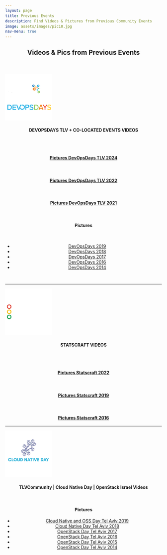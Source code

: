 ```yaml
---
layout: page
title: Previous Events
description: Find Videos & Pictures from Previous Community Events
image: assets/images/pic10.jpg
nav-menu: true
---
```


<!-- Main -->
 <div id="main" class="alt">
    
<!-- One -->
<section id="one">
        <div class="inner">
            <header class="major">
                <h1>Videos & Pics from Previous Events</h1>
            </header>
            <!-- DEVOPSDAYS Tel Aviv Ongoing -->
            <img src="/assets/images/devopsdays-SQ.png" width="150" alt="DevOpsDays">
            <div class="box">
                <div class="row" style="text-align: center;">
                    <h4><span class="icon fa-video-camera"></span> DEVOPSDAYS TLV + CO-LOCATED EVENTS VIDEOS</h4>
                    <br/>
                    <script src="https://static.elfsight.com/platform/platform.js" async></script>
                    <div class="elfsight-app-1501873f-a705-4e3b-95e4-b207e742f3c9" data-elfsight-app-lazy></div>
                </div>
                <br/>
                <div class="row" style="text-align: center;">
                    <h4><a href="https://photos.google.com/share/AF1QipOpUTN9sigVsGqRXhu9q0iFwhh_1tx5079duMT2nO8Gf68YdvpcwSs17Io37QNsTQ?key=OEttZkRtbjRiS29vNklmeHRuN08tVkk1cFc5dkhn" target="_blank">
                            <span class="icon fa-camera-retro"></span> Pictures DevOpsDays TLV 2024
                        </a></h4>&nbsp;<h4>
                        <a href="https://rtfmp.lease/devopsdaystlv-2022-photos" target="_blank">
                            <span class="icon fa-camera-retro"></span> Pictures DevOpsDays TLV 2022
                        </a>
                    </h4>&nbsp;<h4>
                        <a href="https://photos.app.goo.gl/EiUmrW4QwigR1oQ27" target="_blank">
                            <span class="icon fa-camera-retro"></span> Pictures DevOpsDays TLV 2021
                        </a>
                    </h4>
                </div>
<br/>
                <div class="row" style="text-align: center;">
                    <h4><span class="icon fa-camera-retro"></span> Pictures</h4>
                    <br/>
                    <ul class="icons">
                        <li><span class="icon fa-smile-o"></span> <a href="https://photos.google.com/u/1/share/AF1QipPUaxMui5bLi5I9NNJ_LXLSCtYqF0QCYD_Xwu2WXjRKLJCOdkNOI0eCu7ph0nwsXA?key=X2FXbzRXaXNIN3Nabk9IM21TY0ZYeDVpZ2NUZi1n" target="_blank">DevOpsDays 2019</a></li>
                        <li><span class="icon fa-star"></span> <a href="https://photos.google.com/u/1/share/AF1QipOi37lys5fOHziSrw7l-p5b4wa9m6UiTTgAhEioBBI-40NbSJVlN2gwloq8ekidww?key=ZktvaEZyTUkzVUt0MzFqX2RPY1JGaGMzT2duN2Zn" target="_blank">DevOpsDays 2018</a></li>
                        <li><span class="icon fa-fire"></span> <a href="https://photos.google.com/u/3/share/AF1QipPFd9YVSwBkMq06sk6QbU8tg0IwiwU8SB9hCau7eH2pNVYGd3vzfyMeK1U1UrovFw?key=N3ZDNXRYZ0ZhVmwyQWY4STVpRFBhaVB4enM5MzBn" target="_blank">DevOpsDays 2017</a></li>
                        <li><span class="icon fa-heart"></span> <a href="https://photos.google.com/u/3/share/AF1QipM5Zk63YXq57EmpWoPIAEbTZcuZOXAS0LB2eHCyRAfFCU72Z7-2QGNCK6dFYyxFkA?key=LXgxVHFaQy03YnJFdDkyT3pqX05Ya0I5VTM1aTNR" target="_blank">DevOpsDays 2016</a></li>
                        <li><span class="icon fa-cog"></span> <a href="https://photos.google.com/u/1/album/AF1QipNWLYZEFTHcNpBfJufCsyiVGUnjrt3SgNLSvnyJ" target="_blank">DevOpsDays 2014</a></li>
                    </ul>
                </div>
                <br/>
                <hr class="major"/>
            </div>
            <!-- Statscraft Tel Aviv -->
            <img src="/assets/images/statscraft-SQ.png" width="150" alt="Statscraft">
            <div class="box">
                <div class="row" style="text-align: center;">
                    <h4><span class="icon fa-video-camera"></span> STATSCRAFT VIDEOS</h4>
                    <br/>
                    <script src="https://static.elfsight.com/platform/platform.js" async></script>
                    <div class="elfsight-app-1c704def-3ec1-4e5e-b630-3ecfe362c7a0" data-elfsight-app-lazy></div>
                </div>
                <br/>
                <div class="row" style="text-align: center;">
                    <h4>
                        <a href="https://www.facebook.com/media/set/?set=a.7750540041682996&type=3" target="_blank">
                            <span class="icon fa-camera-retro"></span> Pictures Statscraft 2022
                        </a>
                    </h4>&nbsp;<h4>
                        <a href="https://www.facebook.com/media/set/?vanity=statscraft.il&set=a.2638884022848649" target="_blank">
                            <span class="icon fa-camera-retro"></span> Pictures Statscraft 2019
                        </a>
                    </h4>&nbsp;<h4>
                        <a href="https://www.facebook.com/media/set/?vanity=statscraft.il&set=a.884839651586437" target="_blank">
                            <span class="icon fa-camera-retro"></span> Pictures Statscraft 2016
                        </a>
                    </h4>
                </div>
                <hr class="major"/>
            </div>
            <!-- Cloud Native + TLVCommunity -->
            <img src="/assets/images/cloudnative-SQ.png" width="150" alt="Cloud Native">
            <div class="box">
                <div class="row" style="text-align: center;">
                    <h4><span class="icon fa-video-camera"></span> TLVCommunity | Cloud Native Day | OpenStack Israel Videos</h4>
                    <script src="https://static.elfsight.com/platform/platform.js" async></script>
                    <div class="elfsight-app-783a0426-6754-4211-8292-021bd98a6c7b" data-elfsight-app-lazy></div>
                </div>
<br/>                  
            <div class="row" style="text-align: center;"> 
                <h4 id="stream"><span class="icon fa-camera-retro"></span> Pictures</h4>
                <ul class="icons">
                    <li>
                        <span class="icon fa-smile-o"></span> 
                        <a href="https://photos.google.com/u/1/share/AF1QipOqO2xpMomL_qnzbnGRc8o86E9-fZe_qR9HtPLxAt8lPBanXkIkYEGyQfL1e-eeKA?key=UEU4UUNmdjdjcmhLVXE1bFVsWWJUcWhLV3k3anR3" target="_blank">
                            Cloud Native and OSS Day Tel Aviv 2019
                        </a>
                    </li>
                    <li>
                        <span class="icon fa-star"></span> 
                        <a href="https://photos.google.com/u/4/share/AF1QipMvguSJe_8ubACkriI8BYtpYCw-Bnov6oVEOxWe52Mjhvk6ZLfZMkNHxxcnCC_HOg?key=QkFPNlR4Q2xoVm1pcl84elpxMUpKRXBlZFBBUU5B" target="_blank">
                            Cloud Native Day Tel Aviv 2018
                        </a>
                    </li>
                    <li>
                        <span class="icon fa-fire"></span> 
                        <a href="https://photos.google.com/u/5/share/AF1QipNATFNzlPt3jgogv-V5053jpk6dVaRE66YkpWjKh72yT0liH7c9ZPbvBbGMe2cRjg?key=TFhvZTdOLU5Mdm9NMk1ZUkNyZlc2Y01YUlBIZVl3" target="_blank">
                            OpenStack Day Tel Aviv 2017
                        </a>
                    </li>
                    <li>
                        <span class="icon fa-heart"></span> 
                        <a href="https://photos.google.com/u/5/share/AF1QipNupkVAR4qo-7fEf2YytfhNjDeN0ccXQ7wRY1AnAW5iBvh8zKJ1HoB4W9WR119dnA?key=NjVlZHBYeXFpUkhPbjUyU2NUYmsxY1VxSHUxNGlR" target="_blank">
                            OpenStack Day Tel Aviv 2016
                        </a>
                    </li>
                    <li>
                        <span class="icon fa-cog"></span> 
                        <a href="https://photos.google.com/u/5/share/AF1QipNkDI2u05uxOQ4c2bnLVKWz_35zb5jlY4y5gVqnqPCC2up8qjIuBOoCEu-67MIeTA?key=OHN1akx4Y196eC1QSXpoRXFDSERlZU9oLXlEOHBn" target="_blank">
                            OpenStack Day Tel Aviv 2015
                        </a>
                    </li>
                    <li>
                        <span class="icon fa-diamond"></span> 
                        <a href="https://photos.google.com/u/5/album/AF1QipPuzenOb9gZhqL3J_gIL6rrSwKeaXahEOgkI7lx" target="_blank">
                            OpenStack Day Tel Aviv 2014
                        </a>
                    </li>
                </ul>
            </div>
    </div>
    </div>
    </section>
    </div>